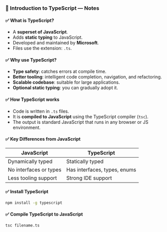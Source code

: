 ### 📘 Introduction to TypeScript — Notes

#### ✅ What is TypeScript?

* A **superset of JavaScript**.
* Adds **static typing** to JavaScript.
* Developed and maintained by **Microsoft**.
* Files use the extension: `.ts`.

#### ✅ Why use TypeScript?

* **Type safety**: catches errors at compile time.
* **Better tooling**: intelligent code completion, navigation, and refactoring.
* **Scalable codebase**: suitable for large applications.
* **Optional static typing**: you can gradually adopt it.

#### ✅ How TypeScript works

* Code is written in `.ts` files.
* It is **compiled to JavaScript** using the TypeScript compiler (`tsc`).
* The output is standard JavaScript that runs in any browser or JS environment.

#### ✅ Key Differences from JavaScript

| JavaScript             | TypeScript                   |
| ---------------------- | ---------------------------- |
| Dynamically typed      | Statically typed             |
| No interfaces or types | Has interfaces, types, enums |
| Less tooling support   | Strong IDE support           |

#### ✅ Install TypeScript

```bash
npm install -g typescript
```

#### ✅ Compile TypeScript to JavaScript

```bash
tsc filename.ts
```